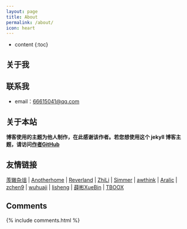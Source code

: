```yaml
---
layout: page
title: About
permalink: /about/
icon: heart
---
```


* content
{:toc}

## 关于我


## 联系我

* email：66615041@qq.com

## 关于本站

**博客使用的主题为他人制作，在此感谢该作者。若您想使用这个 jekyll 博客主题，请访问[作者GitHub](https://github.com/Gaohaoyang/gaohaoyang.github.io)**


## 友情链接

[羡辙杂俎](http://zhangwenli.com/blog) \| [Anotherhome](https://www.anotherhome.net) \| [Reverland](http://reverland.org/) \| [ZhiLi](http://lizhipower.github.io/) \| [Simmer](http://simmer-jun.github.io/) \| [awthink](http://awthink.net/) \| [Aralic](http://aralic.github.io/) \| [zchen9](http://www.chen9.info/) \| [wuhuaji](http://wuhuaji.me/) \| [lisheng](http://www.lishengcn.cn/) \| [薛彬XueBin](http://axuebin.com/blog/) \| [TBOOX](http://www.tboox.org/cn/)

## Comments

{% include comments.html %}
